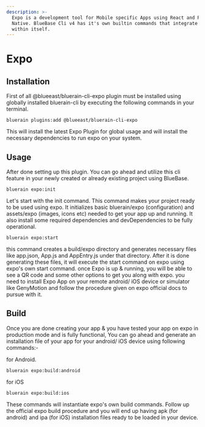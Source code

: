 ```yaml
---
description: >-
  Expo is a development tool for Mobile specific Apps using React and React
  Native. BlueBase Cli v4 has it's own builtin commands that integrate Expo
  within itself.
---
```


# Expo

## Installation

First of all @blueeast/bluerain-cli-expo plugin must be installed using globally installed bluerain-cli by executing the following commands in your terminal.

```text
bluerain plugins:add @blueeast/bluerain-cli-expo
```

This will install the latest Expo Plugin for global usage and will install the necessary dependencies to run expo on your system.

## Usage

After done setting up this plugin. You can go ahead and utilize this cli feature in your newly created or already existing project using BlueBase.

```text
bluerain expo:init
```

Let's start with the init command. This command makes your project ready to be used using expo. It initializes basic bluerain/expo \(configuration\) and assets/expo \(images, icons etc\) needed to get your app up and running. It also install some required dependencies and devDependencies to be fully operational.

```text
bluerain expo:start
```

this command creates a build/expo directory and generates necessary files like app.json, App.js and AppEntry.js under that directory. After it is done generating these files, it will execute the start command on expo using expo's own start command. once Expo is up & running, you will be able to see a QR code and some other options to get you along with expo. you need to install Expo App on your remote android/ iOS device or simulator like GenyMotion and follow the procedure given on expo official docs to pursue with it.

## Build

Once you are done creating your app & you have tested your app on expo in production mode and is fully functional, You can go ahead and generate an installation file of your app for your android/ iOS device using following commands:-

for Android.

```text
bluerain expo:build:android
```

for iOS

```text
bluerain expo:build:ios
```

These commands will instantiate expo's own build commands. Follow up the official expo build procedure and you will end up having apk \(for android\) and ipa \(for iOS\) installation files ready to be loaded in your device.

